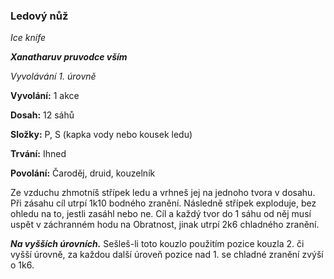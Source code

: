 ### Ledový nůž

*Ice knife*

***Xanatharuv pruvodce vším***

 *Vyvolávání 1. úrovně* 
 

**Vyvolání:** 1 akce

**Dosah:** 12 sáhů

**Složky:** P, S (kapka vody nebo kousek ledu)

**Trvání:** Ihned

**Povolání:** Čaroděj, druid, kouzelník
 
Ze vzduchu zhmotníš střípek ledu a vrhneš jej na jednoho tvora v dosahu. Při zásahu cíl utrpí 1k10 bodného zranění. Následně střípek exploduje, bez ohledu na to, jestli zasáhl nebo ne. Cíl a každý tvor do 1 sáhu od něj musí uspět v záchranném hodu na Obratnost, jinak utrpí 2k6 chladného zranění.
 
***Na vyšších úrovních.*** Sešleš-li toto kouzlo použitím pozice kouzla 2. či vyšší úrovně, za každou další úroveň pozice nad 1. se chladné zranění zvýší o 1k6.